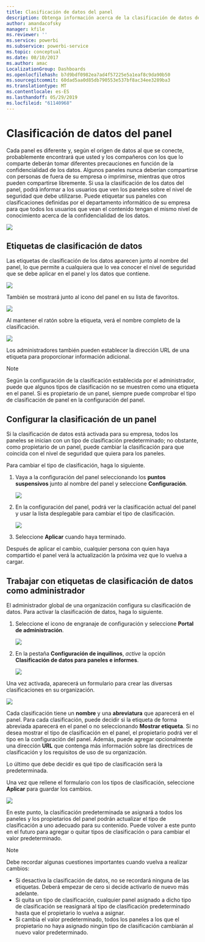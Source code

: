 ```yaml
---
title: Clasificación de datos del panel
description: Obtenga información acerca de la clasificación de datos de panel, incluido cómo un administrador debe configurarla y cómo los propietarios de un panel pueden cambiar la clasificación.
author: amandacofsky
manager: kfile
ms.reviewer: ''
ms.service: powerbi
ms.subservice: powerbi-service
ms.topic: conceptual
ms.date: 08/10/2017
ms.author: amac
LocalizationGroup: Dashboards
ms.openlocfilehash: b7d9bdf0982ea7ad4f57225e5a1eaf8c9da90b50
ms.sourcegitcommit: 60dad5aa0d85db790553e537bf8ac34ee3289ba3
ms.translationtype: MT
ms.contentlocale: es-ES
ms.lasthandoff: 05/29/2019
ms.locfileid: "61140968"
---
```

# <a name="dashboard-data-classification"></a>Clasificación de datos del panel
Cada panel es diferente y, según el origen de datos al que se conecte, probablemente encontrará que usted y los compañeros con los que lo comparte deberán tomar diferentes precauciones en función de la confidencialidad de los datos. Algunos paneles nunca deberían compartirse con personas de fuera de su empresa o imprimirse, mientras que otros pueden compartirse libremente. Si usa la clasificación de los datos del panel, podrá informar a los usuarios que ven los paneles sobre el nivel de seguridad que debe utilizarse. Puede etiquetar sus paneles con clasificaciones definidas por el departamento informático de su empresa para que todos los usuarios que vean el contenido tengan el mismo nivel de conocimiento acerca de la confidencialidad de los datos.

![](media/service-data-classification/dashboard_tagged_as_hbi.png)

## <a name="data-classification-tags"></a>Etiquetas de clasificación de datos
Las etiquetas de clasificación de los datos aparecen junto al nombre del panel, lo que permite a cualquiera que lo vea conocer el nivel de seguridad que se debe aplicar en el panel y los datos que contiene.

![](media/service-data-classification/tag_next_to_title.png)

También se mostrará junto al icono del panel en su lista de favoritos.

![](media/service-data-classification/tag_on_dashboard_tile.png)

Al mantener el ratón sobre la etiqueta, verá el nombre completo de la clasificación.

![](media/service-data-classification/tag_tooltip.png)

Los administradores también pueden establecer la dirección URL de una etiqueta para proporcionar información adicional.

> [!NOTE]
> Según la configuración de la clasificación establecida por el administrador, puede que algunos tipos de clasificación no se muestren como una etiqueta en el panel. Si es propietario de un panel, siempre puede comprobar el tipo de clasificación de panel en la configuración del panel.
> 
> 

## <a name="setting-a-dashboards-classification"></a>Configurar la clasificación de un panel
Si la clasificación de datos está activada para su empresa, todos los paneles se inician con un tipo de clasificación predeterminado; no obstante, como propietario de un panel, puede cambiar la clasificación para que coincida con el nivel de seguridad que quiera para los paneles.

Para cambiar el tipo de clasificación, haga lo siguiente.

1. Vaya a la configuración del panel seleccionando los **puntos suspensivos** junto al nombre del panel y seleccione **Configuración**.
   
    ![](media/service-data-classification/dashboard_settings.png)
2. En la configuración del panel, podrá ver la clasificación actual del panel y usar la lista desplegable para cambiar el tipo de clasificación.
   
    ![](media/service-data-classification/classification_setting_dropdown.png)
3. Seleccione **Aplicar** cuando haya terminado.

Después de aplicar el cambio, cualquier persona con quien haya compartido el panel verá la actualización la próxima vez que lo vuelva a cargar.

## <a name="working-with-data-classification-tags-as-an-admin"></a>Trabajar con etiquetas de clasificación de datos como administrador
El administrador global de una organización configura su clasificación de datos. Para activar la clasificación de datos, haga lo siguiente.

1. Seleccione el icono de engranaje de configuración y seleccione **Portal de administración**.
   
    ![](media/service-data-classification/admin_portal_in_settings.png)
2. En la pestaña **Configuración de inquilinos**, *active* la opción **Clasificación de datos para paneles e informes**.
   
    ![](media/service-data-classification/data_classification_switch_location.png)

Una vez activada, aparecerá un formulario para crear las diversas clasificaciones en su organización.

![](media/service-data-classification/blank_classification_form.png)

Cada clasificación tiene un **nombre** y una **abreviatura** que aparecerá en el panel. Para cada clasificación, puede decidir si la etiqueta de forma abreviada aparecerá en el panel o no seleccionando **Mostrar etiqueta**. Si no desea mostrar el tipo de clasificación en el panel, el propietario podrá ver el tipo en la configuración del panel. Además, puede agregar opcionalmente una dirección **URL** que contenga más información sobre las directrices de clasificación y los requisitos de uso de su organización.  

Lo último que debe decidir es qué tipo de clasificación será la predeterminada.  

Una vez que rellene el formulario con los tipos de clasificación, seleccione **Aplicar** para guardar los cambios.

![](media/service-data-classification/filled_in_classification_form.png)

En este punto, la clasificación predeterminada se asignará a todos los paneles y los propietarios del panel podrán actualizar el tipo de clasificación a uno adecuado para su contenido. Puede volver a este punto en el futuro para agregar o quitar tipos de clasificación o para cambiar el valor predeterminado.  

> [!NOTE]
> Debe recordar algunas cuestiones importantes cuando vuelva a realizar cambios:
> 
> * Si desactiva la clasificación de datos, no se recordará ninguna de las etiquetas. Deberá empezar de cero si decide activarlo de nuevo más adelante.  
> * Si quita un tipo de clasificación, cualquier panel asignado a dicho tipo de clasificación se reasignará al tipo de clasificación predeterminado hasta que el propietario lo vuelva a asignar.  
> * Si cambia el valor predeterminado, todos los paneles a los que el propietario no haya asignado ningún tipo de clasificación cambiarán al nuevo valor predeterminado.
> 
> 

